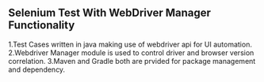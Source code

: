 ## Selenium Test With WebDriver Manager Functionality
1.Test Cases written in java making use of webdriver api for UI automation.
2.Webdriver Manager module is used to control driver and browser version correlation.
3.Maven and Gradle both are prvided for package management and dependency.

